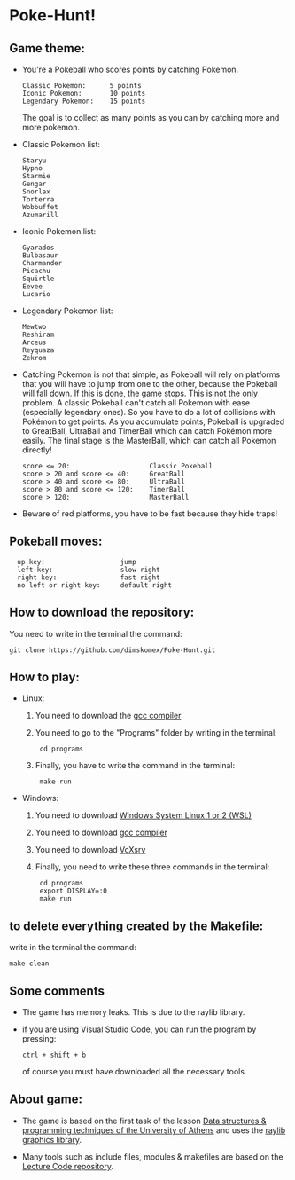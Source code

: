 # Poke-Hunt!

## Game theme: 
* You're a Pokeball who scores points by catching Pokemon. 

      Classic Pokemon:      5 points
      Iconic Pokemon:       10 points
      Legendary Pokemon:    15 points

  The goal is to collect as many points as you can by catching more and more pokemon.
  
* Classic Pokemon list:
  
      Staryu
      Hypno
      Starmie
      Gengar
      Snorlax
      Torterra
      Wobbuffet
      Azumarill

* Iconic Pokemon list:

      Gyarados
      Bulbasaur
      Charmander
      Picachu
      Squirtle
      Eevee
      Lucario

* Legendary Pokemon list:

      Mewtwo
      Reshiram
      Arceus
      Reyquaza
      Zekrom



* Catching Pokemon is not that simple, as Pokeball will rely on platforms that you will have to jump from one to the other, because the Pokeball will fall down. If this is done, the game stops. This is not the only problem. A classic Pokeball can't catch all Pokemon with ease (especially legendary ones). So you have to do a lot of collisions with Pokémon to get points. As you accumulate points, Pokeball is upgraded to GreatBall, UltraBall and TimerBall which can catch Pokémon more easily. The final stage is the MasterBall, which can catch all Pokemon directly!

      score <= 20:                    Classic Pokeball
      score > 20 and score <= 40:     GreatBall
      score > 40 and score <= 80:     UltraBall
      score > 80 and score <= 120:    TimerBall
      score > 120:                    MasterBall

* Beware of red platforms, you have to be fast because they hide traps!

## Pokeball moves: 
      up key:                   jump 
      left key:                 slow right
      right key:                fast right
      no left or right key:     default right

## How to download the repository:
  You need to write in the terminal the command:

    git clone https://github.com/dimskomex/Poke-Hunt.git

## How to play:
- Linux: 
    1) You need to download the [gcc compiler](https://www.geeksforgeeks.org/how-to-install-gcc-compiler-on-linux/) 

    2) You need to go to the "Programs" folder by writing in the terminal:

            cd programs
    
    3) Finally, you have to write the command in the terminal:

            make run

- Windows:
    1) You need to download [Windows System Linux 1 or 2 (WSL)](https://learn.microsoft.com/en-us/windows/wsl/install) 
    2) You need to download [gcc compiler](https://www.systranbox.com/how-to-install-gcc-on-wsl-linux/)
    3) You need to download [VcXsrv](https://www.youtube.com/watch?v=4SZXbl9KVsw)
    4) Finally, you need to write these three commands in the terminal:
    
            cd programs
            export DISPLAY=:0
            make run

## to delete everything created by the Makefile:
write in the terminal the command:

    make clean

## Some comments
  * The game has memory leaks. This is due to the raylib library.
  * if you are using Visual Studio Code, you can run the program by pressing:

        ctrl + shift + b
      of course you must have downloaded all the necessary tools.

## About game:
- The game is based on the first task of the lesson [Data structures & programming techniques of the University of Athens](https://k08.chatzi.org/projects/project1/) and uses the [raylib graphics library](https://github.com/raysan5/raylib/blob/master/src/raylib.h).

- Many tools such as include files, modules & makefiles are based on the [Lecture Code repository](https://github.com/chatziko-k08/lecture-code).
